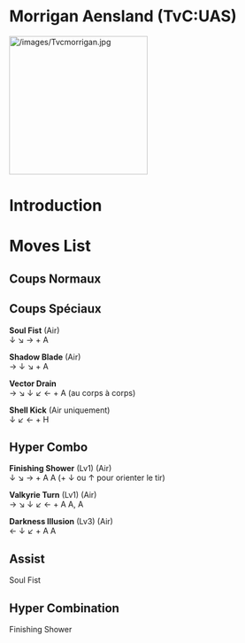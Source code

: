 # Morrigan Aensland (TvC:UAS)

<img src="/images/Tvcmorrigan.jpg" title="/images/Tvcmorrigan.jpg"
width="250" alt="/images/Tvcmorrigan.jpg" />  

# Introduction

# Moves List

## Coups Normaux

## Coups Spéciaux

**Soul Fist** (Air)  
↓ ↘ → + A

**Shadow Blade** (Air)  
→ ↓ ↘ + A

**Vector Drain**  
→ ↘ ↓ ↙ ← + A (au corps à corps)

**Shell Kick** (Air uniquement)  
↓ ↙ ← + H

## Hyper Combo

**Finishing Shower** (Lv1) (Air)  
↓ ↘ → + A A (+ ↓ ou ↑ pour orienter le tir)

**Valkyrie Turn** (Lv1) (Air)  
→ ↘ ↓ ↙ ← + A A, A

**Darkness Illusion** (Lv3) (Air)  
← ↓ ↙ + A A

## Assist

Soul Fist

## Hyper Combination

Finishing Shower
